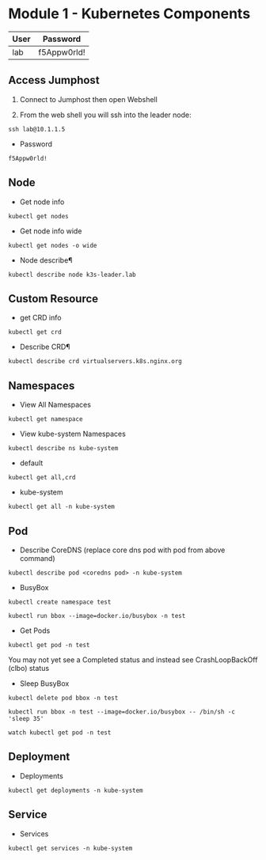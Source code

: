 
# Module 1 - Kubernetes Components
|User|Password|
|---|---|
|lab|f5Appw0rld!|

## Access Jumphost

1. Connect to Jumphost then open Webshell


2. From the web shell you will ssh into the leader node:
```
ssh lab@10.1.1.5
```

- Password
```
f5Appw0rld!
```

## Node

- Get node info
```
kubectl get nodes
```
- Get node info wide
```
kubectl get nodes -o wide
```
- Node describe¶
```
kubectl describe node k3s-leader.lab
```

## Custom Resource

- get CRD info
```
kubectl get crd
```

- Describe CRD¶
```
kubectl describe crd virtualservers.k8s.nginx.org
```

## Namespaces

- View All Namespaces
```
kubectl get namespace
```

- View kube-system Namespaces
```
kubectl describe ns kube-system
```

- default
```
kubectl get all,crd
```
- kube-system
```
kubectl get all -n kube-system
```

## Pod
- Describe CoreDNS (replace core dns pod with pod from above command)
```
kubectl describe pod <coredns pod> -n kube-system
```
- BusyBox
```
kubectl create namespace test
```
```
kubectl run bbox --image=docker.io/busybox -n test
```
- Get Pods
```
kubectl get pod -n test
```
You may not yet see a Completed status and instead see CrashLoopBackOff (clbo) status

- Sleep BusyBox
```
kubectl delete pod bbox -n test
```
```
kubectl run bbox -n test --image=docker.io/busybox -- /bin/sh -c 'sleep 35'
```
```
watch kubectl get pod -n test
```

## Deployment

- Deployments
```
kubectl get deployments -n kube-system
```

## Service

- Services
```
kubectl get services -n kube-system
```




